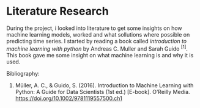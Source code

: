 <h1>Literature Research</h1>

During the project, i looked into literature to get some insights on how machine learning models, worked and what sollutions where possible on predicting time series.  I started by reading a book called *introduction to machine learning with python* by Andreas C. Muller and Sarah Guido <sup>[1]</sup>. This book gave me some insight on what machine learning is and why it is used. 


Bibliography:

1. Müller, A. C., & Guido, S. (2016). Introduction to Machine Learning with Python: A Guide for Data Scientists (1st ed.) [E-book]. O’Reilly Media. https://doi.org/10.1002/9781119557500.ch1
